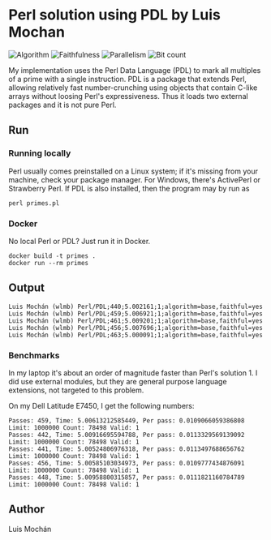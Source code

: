 # Perl solution using PDL by Luis Mochan

![Algorithm](https://img.shields.io/badge/Algorithm-base-green)
![Faithfulness](https://img.shields.io/badge/Faithful-yes-green)
![Parallelism](https://img.shields.io/badge/Parallel-no-green)
![Bit count](https://img.shields.io/badge/Bits-unknown-yellowgreen)

My implementation uses the Perl Data Language (PDL) to mark all multiples of
a prime with a single instruction. PDL is a package that extends Perl,
allowing relatively fast number-crunching using objects that contain
C-like arrays without loosing Perl's expressiveness. Thus it loads two
external packages and it is not pure Perl.


## Run

### Running locally

Perl usually comes preinstalled on a Linux system; if it's missing
from your machine, check your package manager. For Windows, there's
ActivePerl or Strawberry Perl. If PDL is also installed, then the
program may by run as

```
perl primes.pl
```

### Docker

No local Perl or PDL? Just run it in Docker.

```
docker build -t primes .
docker run --rm primes
```

## Output

```
Luis Mochán (wlmb) Perl/PDL;440;5.002161;1;algorithm=base,faithful=yes
Luis Mochán (wlmb) Perl/PDL;459;5.006921;1;algorithm=base,faithful=yes
Luis Mochán (wlmb) Perl/PDL;461;5.009201;1;algorithm=base,faithful=yes
Luis Mochán (wlmb) Perl/PDL;456;5.007696;1;algorithm=base,faithful=yes
Luis Mochán (wlmb) Perl/PDL;463;5.000091;1;algorithm=base,faithful=yes
```

### Benchmarks

In my laptop it's about an order of magnitude faster than Perl's
solution 1. I did use external modules, but they are general purpose
language extensions, not targeted to this problem.

On my Dell Latitude E7450, I get the following numbers:

```
Passes: 459, Time: 5.00613212585449, Per pass: 0.0109066059386808 Limit: 1000000 Count: 78498 Valid: 1
Passes: 442, Time: 5.00916695594788, Per pass: 0.0113329569139092 Limit: 1000000 Count: 78498 Valid: 1
Passes: 441, Time: 5.00524806976318, Per pass: 0.0113497688656762 Limit: 1000000 Count: 78498 Valid: 1
Passes: 456, Time: 5.00585103034973, Per pass: 0.0109777434876091 Limit: 1000000 Count: 78498 Valid: 1
Passes: 448, Time: 5.00958800315857, Per pass: 0.0111821160784789 Limit: 1000000 Count: 78498 Valid: 1
```

## Author

Luis Mochán
